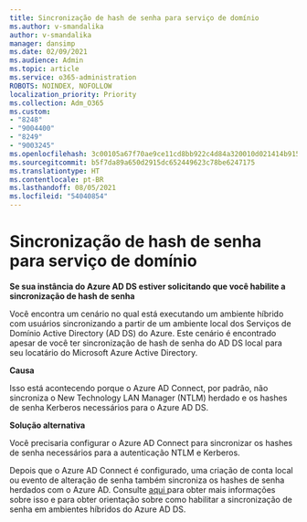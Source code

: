 ```yaml
---
title: Sincronização de hash de senha para serviço de domínio
ms.author: v-smandalika
author: v-smandalika
manager: dansimp
ms.date: 02/09/2021
ms.audience: Admin
ms.topic: article
ms.service: o365-administration
ROBOTS: NOINDEX, NOFOLLOW
localization_priority: Priority
ms.collection: Adm_O365
ms.custom:
- "8248"
- "9004400"
- "8249"
- "9003245"
ms.openlocfilehash: 3c00105a67f70ae9ce11cd8bb922c4d84a320010d021414b9159948f7dc87dbc
ms.sourcegitcommit: b5f7da89a650d2915dc652449623c78be6247175
ms.translationtype: HT
ms.contentlocale: pt-BR
ms.lasthandoff: 08/05/2021
ms.locfileid: "54040854"
---
```

# <a name="password-hash-synchronization-for-domain-service"></a>Sincronização de hash de senha para serviço de domínio

**Se sua instância do Azure AD DS estiver solicitando que você habilite a sincronização de hash de senha**

Você encontra um cenário no qual está executando um ambiente híbrido com usuários sincronizando a partir de um ambiente local dos Serviços de Domínio Active Directory (AD DS) do Azure. Este cenário é encontrado apesar de você ter sincronização de hash de senha do AD DS local para seu locatário do Microsoft Azure Active Directory.

**Causa**

Isso está acontecendo porque o Azure AD Connect, por padrão, não sincroniza o New Technology LAN Manager (NTLM) herdado e os hashes de senha Kerberos necessários para o Azure AD DS.

**Solução alternativa** 

Você precisaria configurar o Azure AD Connect para sincronizar os hashes de senha necessários para a autenticação NTLM e Kerberos.

Depois que o Azure AD Connect é configurado, uma criação de conta local ou evento de alteração de senha também sincroniza os hashes de senha herdados com o Azure AD. Consulte [aqui ](https://docs.microsoft.com/azure/active-directory-domain-services/tutorial-configure-password-hash-sync) para obter mais informações sobre isso e para obter orientação sobre como habilitar a sincronização de senha em ambientes híbridos do Azure AD DS.